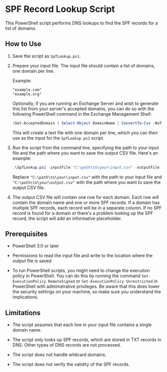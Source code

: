 # SPF Record Lookup Script

This PowerShell script performs DNS lookups to find the SPF records for a list of domains. 

## How to Use

1. Save the script as `SpfLookup.ps1`.

2. Prepare your input file. The input file should contain a list of domains, one domain per line.

   Example: 
   ```csv
   "example.com"
   "example.org"
   ```
    Optionally, if you are running an Exchange Server and wish to generate this list from your server's accepted domains, you can do so with the following PowerShell command in the Exchange Management Shell:

    ```powershell
    (Get-AcceptedDomain | Select-Object DomainName | ConvertTo-Csv -NoTypeInformation) | Select-Object -Skip 1 | Set-Content -Path "C:\temp\accepted_domains_$(get-date -f yyyy-MM-dd_HH_mm).csv"
    ```

    This will create a text file with one domain per line, which you can then use as the input for the `SpfLookup.ps1` script. 

4. Run the script from the command line, specifying the path to your input file and the path where you want to save the output CSV file. Here's an example:

    ```powershell
    .\SpfLookup.ps1 -inputFile "C:\path\to\your\input.csv" -outputFile "C:\path\to\your\output.csv"
    ```

    Replace `"C:\path\to\your\input.csv"` with the path to your input file and `"C:\path\to\your\output.csv"` with the path where you want to save the output CSV file.

5. The output CSV file will contain one row for each domain. Each row will contain the domain name and one or more SPF records. If a domain has multiple SPF records, each record will be in a separate column. If no SPF record is found for a domain or there's a problem looking up the SPF record, the script will add an informative placeholder.

## Prerequisites

- PowerShell 3.0 or later

- Permissions to read the input file and write to the location where the output file is saved

- To run PowerShell scripts, you might need to change the execution policy in PowerShell. You can do this by running the command `Set-ExecutionPolicy RemoteSigned` or `Set-ExecutionPolicy Unrestricted` in PowerShell with administrative privileges. Be aware that this does lower the security settings on your machine, so make sure you understand the implications.

## Limitations

- The script assumes that each line in your input file contains a single domain name.

- The script only looks up SPF records, which are stored in TXT records in DNS. Other types of DNS records are not processed.

- The script does not handle wildcard domains.

- The script does not verify the validity of the SPF records.
